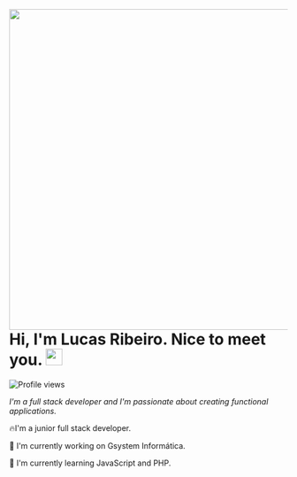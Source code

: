 <img align="right" height="580em" src="https://raw.githubusercontent.com/gist/lucasr80/f58b3a5dca3e34015c0dd2327073ab1d/raw/86320533fc4d1484eab66a1ddd46a1bb2609d1a5/githubcard.svg"/>

<h1 align="left">Hi, I'm Lucas Ribeiro. Nice to meet you. <img src="https://raw.githubusercontent.com/kaueMarques/kaueMarques/master/hi.gif" width="30px"/></h1>

<p align="left"> <img src="https://komarev.com/ghpvc/?username=lucasr80&color=blue" alt="Profile views" /> </p>

*I'm a full stack developer and I'm passionate about creating functional applications.*

🔥I'm a junior full stack developer.

🔭 I'm currently working on Gsystem Informática.

🌱 I'm currently learning JavaScript and PHP.
